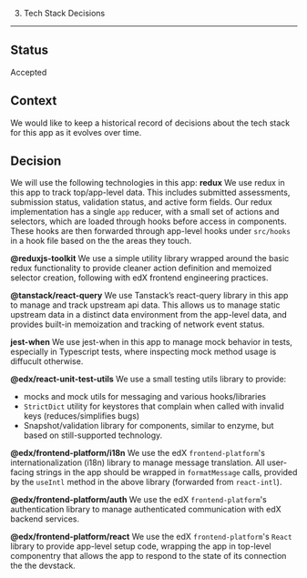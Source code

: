 3. Tech Stack Decisions
------------------------

Status
------
Accepted

Context
-------
We would like to keep a historical record of decisions about the tech stack for this app as it evolves over time.

Decision
--------
We will use the following technologies in this app:
**redux**
We use redux in this app to track top/app-level data.  This includes submitted assessments, submission status, validation status, and active form fields.  Our redux implementation has a single `app` reducer, with a small set of actions and selectors, which are loaded through hooks before access in components.  These hooks are then forwarded through app-level hooks under `src/hooks` in a hook file based on the the areas they touch.

**@reduxjs-toolkit**
We use a simple utility library wrapped around the basic redux functionality to provide cleaner action definition and memoized selector creation, following with edX frontend engineering practices.

**@tanstack/react-query**
We use Tanstack’s react-query library in this app to manage and track upstream api data.  This allows us to manage static upstream data in a distinct data environment from the app-level data, and provides built-in memoization and tracking of network event status.

**jest-when**
We use jest-when in this app to manage mock behavior in tests, especially in Typescript tests, where inspecting mock method usage is diffucult otherwise.

**@edx/react-unit-test-utils**
We use a small testing utils library to provide:
* mocks and mock utils for messaging and various hooks/libraries
* `StrictDict` utility for keystores that complain when called with invalid keys (reduces/simplifies bugs)
* Snapshot/validation library for components, similar to enzyme, but based on still-supported technology.

**@edx/frontend-platform/i18n**
We use the edX `frontend-platform`'s internationalization (i18n) library to manage message translation.  All user-facing strings in the app should be wrapped in `formatMessage` calls, provided by the `useIntl` method in the above library (forwarded from `react-intl`).

**@edx/frontend-platform/auth**
We use the edX `frontend-platform`'s authentication library to manage authenticated communication with edX backend services.

**@edx/frontend-platform/react**
We use the edX `frontend-platform`'s `React` library to provide app-level setup code, wrapping the app in top-level componentry that allows the app to respond to the state of its connection the the devstack.
